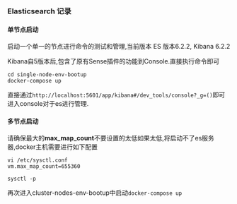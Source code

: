 ### Elasticsearch 记录


#### 单节点启动

启动一个单一的节点进行命令的测试和管理,当前版本 ES 版本6.2.2, Kibana 6.2.2 

Kibana自5版本后,包含了原有Sense插件的功能到Console.直接执行命令即可

```
cd single-node-env-bootup
docker-compose up
```

直接通过```http://localhost:5601/app/kibana#/dev_tools/console?_g=()```即可进入console对于es进行管理.


#### 多节点启动

请确保最大的**max_map_count**不要设置的太低如果太低,将启动不了es服务器,docker主机需要进行如下配置

```
vi /etc/sysctl.conf 
vm.max_map_count=655360

sysctl -p
```

再次进入cluster-nodes-env-bootup中启动```docker-compose up```